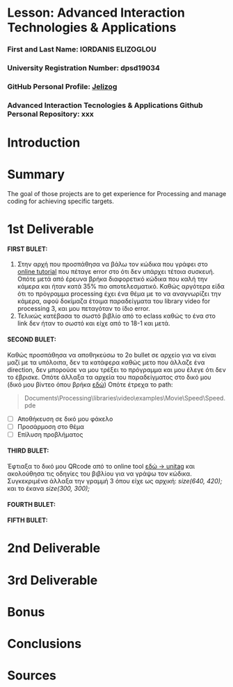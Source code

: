 # Lesson: Advanced Interaction Technologies & Applications

### First and Last Name: IORDANIS ELIZOGLOU
### University Registration Number: dpsd19034
### GitHub Personal Profile: [Jelizog](https://github.com/Jelizog)
### Advanced Interaction Tecnologies & Applications Github Personal Repository: xxx

# Introduction

# Summary
The goal of those projects are to get experience for Processing and manage coding for achieving specific targets.

# 1st Deliverable
#### FIRST BULET: 
1. Στην αρχή που προσπάθησα να βάλω τον κώδικα που γράφει στο [online tutorial](https://processing.org/tutorials/video#live-video) που πέταγε error στο ότι δεν υπάρχει τέτοια συσκευή. 
   Οπότε μετά από έρευνα βρήκα διαφορετικό κώδικα που καλή την κάμερα και ήταν κατά 35% πιο αποτελεσματικό. Καθώς αργότερα είδα ότι το πρόγραμμα processing έχει ένα θέμα με το να αναγνωρίζει την κάμερα, αφού δοκίμαζα έτοιμα παραδείγματα του library video for processing 3, και μου πεταγόταν το ίδιο error.
2. Τελικώς κατέβασα το σωστό βιβλίο από το eclass καθώς το ένα στο link δεν ήταν το σωστό και είχε από το 18-1 και μετά.
#### SECOND BULET:
  Καθώς προσπάθησα να αποθηκεύσω το 2ο bullet σε αρχείο για να είναι μαζί με τα υπόλοιπα, δεν τα κατάφερα καθώς μετο που άλλαζε ένα direction, δεν μπορούσε να μου τρέξει το πρόγραμμα και μου έλεγε ότι δεν το έβρισκε. Οπότε άλλαξα τα αρχεία του παραδείγματος στο δικό μου (δικό μου βίντεο όπου βρήκα [εδώ](https://www.youtube.com/watch?v=ht4-aoXxlwI&t=3s))
  Οπότε έτρεχα το path: 
  > Documents\Processing\libraries\video\examples\Movie\Speed\Speed.pde
  - [ ] Αποθήκευση σε δικό μου φάκελο
  - [ ] Προσάρμοση στο θέμα
  - [ ] Επίλυση προβλήματος
#### THIRD BULET:
   Έφτιαξα το δικό μου QRcode από το online tool [εδώ -> unitag](https://www.unitag.io/?fbclid=IwAR1m_Y4Vl7eWTtkxVIFKHkA01GYOFbzy4_3b-YP4LRsdlqiNQ9rHxv-4hGk) και ακολούθησα τις οδηγίες του βιβλίου για να γράψω τον κώδικα.
   Συγκεκριμένα άλλαξα την γραμμή 3 όπου είχε ως αρχική: _size(640, 420);_ και το έκανα _size(300, 300);_
#### FOURTH BULET:


#### FIFTH BULET:

# 2nd Deliverable


# 3rd Deliverable 


# Bonus 


# Conclusions


# Sources
